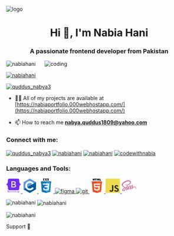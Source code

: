 ![logo](https://github.com/NabiaHani/NabiaHani/blob/main/banner.png)


<h1 align="center">Hi 👋, I'm Nabia Hani</h1>
<h3 align="center">A passionate frontend developer from Pakistan</h3>

<img align="right" alt="coding" width="400" src="[https://www.google.com/url?sa=i&url=https%3A%2F%2Fwww.behance.net%2Fgallery%2F116770475%2FAnimated-illustrations&psig=AOvVaw1zA6KiHGYFtjkMDwpm-P0x&ust=1706034673732000&source=images&cd=vfe&ved=0CBIQjRxqFwoTCKj378fQ8YMDFQAAAAAdAAAAABAE](https://www.google.com/url?sa=i&url=https%3A%2F%2Fdribbble.com%2Fshots%2F7466903-Hello-Dribbble&psig=AOvVaw1zA6KiHGYFtjkMDwpm-P0x&ust=1706034673732000&source=images&cd=vfe&ved=0CBIQjRxqFwoTCKj378fQ8YMDFQAAAAAdAAAAABAJ)">

<p align="left"> <img src="https://komarev.com/ghpvc/?username=nabiahani&label=Profile%20views&color=0e75b6&style=flat" alt="nabiahani" /> </p>

<p align="left"> <a href="https://github.com/ryo-ma/github-profile-trophy"><img src="https://github-profile-trophy.vercel.app/?username=nabiahani" alt="nabiahani" /></a> </p>

<p align="left"> <a href="https://twitter.com/quddus_nabya3" target="blank"><img src="https://img.shields.io/twitter/follow/quddus_nabya3?logo=twitter&style=for-the-badge" alt="quddus_nabya3" /></a> </p>

- 👨‍💻 All of my projects are available at [https://nabiaportfolio.000webhostapp.com/](https://nabiaportfolio.000webhostapp.com/)

- 📫 How to reach me **nabya.quddus1809@yahoo.com**

<h3 align="left">Connect with me:</h3>
<p align="left">
<a href="https://twitter.com/quddus_nabya3" target="blank"><img align="center" src="https://raw.githubusercontent.com/rahuldkjain/github-profile-readme-generator/master/src/images/icons/Social/twitter.svg" alt="quddus_nabya3" height="30" width="40" /></a>
<a href="https://linkedin.com/in/nabiahani" target="blank"><img align="center" src="https://raw.githubusercontent.com/rahuldkjain/github-profile-readme-generator/master/src/images/icons/Social/linked-in-alt.svg" alt="nabiahani" height="30" width="40" /></a>
<a href="https://kaggle.com/nabiahani" target="blank"><img align="center" src="https://raw.githubusercontent.com/rahuldkjain/github-profile-readme-generator/master/src/images/icons/Social/kaggle.svg" alt="nabiahani" height="30" width="40" /></a>
<a href="https://instagram.com/codewithnabia" target="blank"><img align="center" src="https://raw.githubusercontent.com/rahuldkjain/github-profile-readme-generator/master/src/images/icons/Social/instagram.svg" alt="codewithnabia" height="30" width="40" /></a>
</p>

<h3 align="left">Languages and Tools:</h3>
<p align="left"> <a href="https://getbootstrap.com" target="_blank" rel="noreferrer"> <img src="https://raw.githubusercontent.com/devicons/devicon/master/icons/bootstrap/bootstrap-plain-wordmark.svg" alt="bootstrap" width="40" height="40"/> </a> <a href="https://www.cprogramming.com/" target="_blank" rel="noreferrer"> <img src="https://raw.githubusercontent.com/devicons/devicon/master/icons/c/c-original.svg" alt="c" width="40" height="40"/> </a> <a href="https://www.w3schools.com/css/" target="_blank" rel="noreferrer"> <img src="https://raw.githubusercontent.com/devicons/devicon/master/icons/css3/css3-original-wordmark.svg" alt="css3" width="40" height="40"/> </a> <a href="https://www.figma.com/" target="_blank" rel="noreferrer"> <img src="https://www.vectorlogo.zone/logos/figma/figma-icon.svg" alt="figma" width="40" height="40"/> </a> <a href="https://git-scm.com/" target="_blank" rel="noreferrer"> <img src="https://www.vectorlogo.zone/logos/git-scm/git-scm-icon.svg" alt="git" width="40" height="40"/> </a> <a href="https://www.w3.org/html/" target="_blank" rel="noreferrer"> <img src="https://raw.githubusercontent.com/devicons/devicon/master/icons/html5/html5-original-wordmark.svg" alt="html5" width="40" height="40"/> </a> <a href="https://developer.mozilla.org/en-US/docs/Web/JavaScript" target="_blank" rel="noreferrer"> <img src="https://raw.githubusercontent.com/devicons/devicon/master/icons/javascript/javascript-original.svg" alt="javascript" width="40" height="40"/> </a> <a href="https://sass-lang.com" target="_blank" rel="noreferrer"> <img src="https://raw.githubusercontent.com/devicons/devicon/master/icons/sass/sass-original.svg" alt="sass" width="40" height="40"/> </a> </p>

<p><img align="left" src="https://github-readme-stats.vercel.app/api/top-langs?username=nabiahani&show_icons=true&locale=en&layout=compact" alt="nabiahani" /></p>

<p>&nbsp;<img align="center" src="https://github-readme-stats.vercel.app/api?username=nabiahani&show_icons=true&locale=en" alt="nabiahani" /></p>

<p><img align="center" src="https://github-readme-streak-stats.herokuapp.com/?user=nabiahani&" alt="nabiahani" /></p>

Support 🙏
